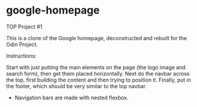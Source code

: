 # google-homepage
TOP Project #1

This is a clone of the Google homepage, deconstructed and rebuilt for the Odin Project.

Instructions: 

Start with just putting the main elements on the page (the logo image and search form), then get them placed horizontally. 
Next do the navbar across the top, first building the content and then trying to position it. 
Finally, put in the footer, which should be very similar to the top navbar.


* Navigation bars are made with nested flexbox.
